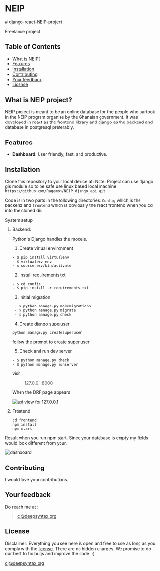 
<div align="left">
  <h1>NEIP </h1>
</div>
# django-react-NEIP-project

Freelance project 
## Table of Contents

- [What is NEIP?](#what-makes-saleor-special)
- [Features](#features)
- [Installation](#installation)
- [Contributing](#contributing)
- [Your feedback](#your-feedback)
- [License](#license)

## What is NEIP project?

NEIP project is meant to be an online database for the people who partook in the NEIP program organise by the Ghanaian government. It was developed in react as the frontend library and django as the backend and database in postgresql preferably. 

## Features
- **Dashboard**: User friendly, fast, and productive. 

## Installation
Clone this repository to your local device at:
Note: Project can use django gis module so to be safe use linux based local machine
```https://github.com/Ragemon/NEIP_django_api.git```

Code is in two parts in the following directories: `Config` which is the backend and `frontend` which is obviously the react frontend when you cd into the cloned dir.

System setup
1. Backend:

    Python's Django handles the models.

    1. Create virtual environment
    ```
    - $ pip install virtualenv
    - $ virtualenv env
    - $ source env/bin/activate
    ```
    2. Install requirements.txt
    ```
    - $ cd config
    - $ pip install -r requirements.txt
    ```
    3. Initial migration
    ```
     - $ python manage.py makemigrations
     - $ python manage.py migrate
     - $ python manage.py check
    ```
    4. Create django superuser
    ```
    python manage.py createsuperuser
    ``` 
      follow the prompt to create super user
 
    5. Check and run dev server
    ```
    - $ python manage.py check
    - $ python manage.py runserver
    ```
    
    visit 
    
    > 127.0.0.1:8000
    
    When the DRF page appears 
    
    
    ![api view for 127.0.0.1](https://raw.githubusercontent.com/Ragemon/NEIP_django_api/main/readmeSrc/DRF%201ST%20PAGE.png)


2. Frontend
   ```
   cd frontend
   npm install 
   npm start
   ```

Result when you run npm start. Since your database is empty my fields would look different from your.


 ![dashboard](https://raw.githubusercontent.com/Ragemon/NEIP_django_api/main/readmeSrc/dashboard.png)

## Contributing

I would love your contributions.



## Your feedback

Do reach me at : 
> cj@deepsyntax.org
## License

Disclaimer: Everything you see here is open and free to use as long as you comply with the [license](https://opensource.org/licenses/MIT). There are no hidden charges. We promise to do our best to fix bugs and improve the code.
:)

cj@deepsyntax.org
